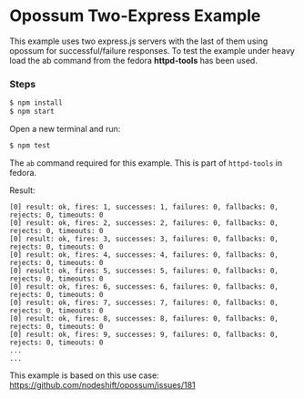 # Opossum Two-Express Example

This example uses two express.js servers with the last of them using opossum for successful/failure responses. To test the example under heavy load the ab command from the fedora **httpd-tools** has been used.

### Steps

```sh
$ npm install
$ npm start
```

Open a new terminal and run:

```sh
$ npm test
```

The `ab` command required for this example. This is part of `httpd-tools` in fedora.

Result: 

```
[0] result: ok, fires: 1, successes: 1, failures: 0, fallbacks: 0, rejects: 0, timeouts: 0
[0] result: ok, fires: 2, successes: 2, failures: 0, fallbacks: 0, rejects: 0, timeouts: 0
[0] result: ok, fires: 3, successes: 3, failures: 0, fallbacks: 0, rejects: 0, timeouts: 0
[0] result: ok, fires: 4, successes: 4, failures: 0, fallbacks: 0, rejects: 0, timeouts: 0
[0] result: ok, fires: 5, successes: 5, failures: 0, fallbacks: 0, rejects: 0, timeouts: 0
[0] result: ok, fires: 6, successes: 6, failures: 0, fallbacks: 0, rejects: 0, timeouts: 0
[0] result: ok, fires: 7, successes: 7, failures: 0, fallbacks: 0, rejects: 0, timeouts: 0
[0] result: ok, fires: 8, successes: 8, failures: 0, fallbacks: 0, rejects: 0, timeouts: 0
[0] result: ok, fires: 9, successes: 9, failures: 0, fallbacks: 0, rejects: 0, timeouts: 0
...
...
```

This example is based on this use case: https://github.com/nodeshift/opossum/issues/181
